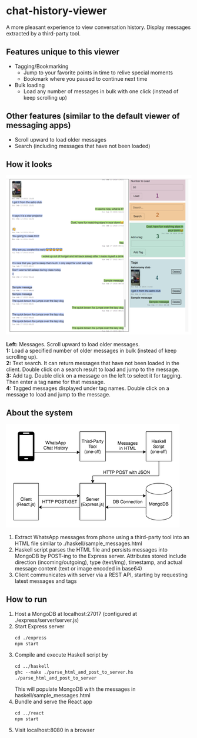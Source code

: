 # chat-history-viewer
A more pleasant experience to view conversation history. 
Display messages extracted by a third-party tool.

## Features unique to this viewer
- Tagging/Bookmarking
  - Jump to your favorite points in time to relive special moments
  - Bookmark where you paused to continue next time
- Bulk loading
  - Load any number of messages in bulk with one click (instead of keep scrolling up)

## Other features (similar to the default viewer of messaging apps)
- Scroll upward to load older messages
- Search (including messages that have not been loaded)

## How it looks
![Annotated Screenshot](./readme-images/annotated_viewer.png)

**Left:** Messages. Scroll upward to load older messages.  
**1:** Load a specified number of older messages in bulk (instead of keep scrolling up).  
**2:** Text search. It can return messages that have not been loaded in the client. Double click on a search result to load and jump to the message.  
**3:** Add tag. Double click on a message on the left to select it for tagging. Then enter a tag name for that message.  
**4:** Tagged messages displayed under tag names. Double click on a message to load and jump to the message.

## About the system
![System Diagram](./readme-images/system_diagram.png)

1. Extract WhatsApp messages from phone using a third-party tool into an HTML file similar to ./haskell/sample_messages.html
2. Haskell script parses the HTML file and persists messages into MongoDB by POST-ing to the Express server. Attributes stored include direction (incoming/outgoing), type (text/img), timestamp, and actual message content (text or image encoded in base64)
3. Client communicates with server via a REST API, starting by requesting latest messages and tags

## How to run
1. Host a MongoDB at localhost:27017 (configured at ./express/server/server.js)
2. Start Express server
   ```
   cd ./express
   npm start
   ```
3. Compile and execute Haskell script by
   ```
   cd ../haskell
   ghc --make ./parse_html_and_post_to_server.hs
   ./parse_html_and_post_to_server
   ```
   This will populate MongoDB with the messages in haskell/sample_messages.html
4. Bundle and serve the React app
   ```
   cd ../react
   npm start
   ```
5. Visit localhost:8080 in a browser
